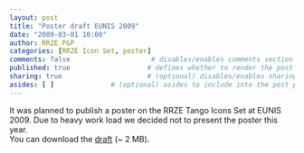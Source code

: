 ```yaml
---
layout: post
title: "Poster draft EUNIS 2009"
date: "2009-03-01 10:00"
author: RRZE P&P
categories: [RRZE Icon Set, poster]
comments: false                    # disables/enables comments section for the post
published: true                   # defines whether to render the post in 'generate' mode
sharing: true                     # (optional) disables/enables sharing options for the post, 'true' is by default
asides: [ ]              # (optional) asides to include into the post page, all asides are included by default
---
```


<!--more-->

<p>
It was planned to publish a poster on the RRZE Tango Icons Set at EUNIS 2009. Due to heavy work load we decided not to present the poster this year.<br />
You can download the <a href="files/2009_RRZE-Tango-Icon-Set_Poster_EUNIS.pdf">draft</a> (~ 2 MB).